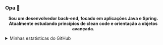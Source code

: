 ### Opa 👋
<p align="center">
    <b>Sou um desenvolvedor back-end, focado em aplicações Java e Spring. Atualmente estudando princípios de clean code e orientação a objetos avançada.</b>
</p>

<ul>
</ul>

<details>
    <summary>Minhas estatisticas do GitHub</summary>
    <p align="center">
        <img src="https://github-readme-stats-one-rho-30.vercel.app//api?username=mateusblm&theme=white&show_icons=true&include_all_commits=true" alt="" />
    </p>
    <p align="center">
        <b>Linguagens mais usadas:</b> <br />
        <img src="https://github-readme-stats-one-rho-30.vercel.app//api/top-langs?username=mateusblm&theme=white" alt="" />
    </p>
</details>
